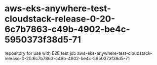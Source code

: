 # aws-eks-anywhere-test-cloudstack-release-0-20-6c7b7863-c49b-4902-be4c-5950373f38d5-71
repository for use with E2E test job aws-eks-anywhere-test-cloudstack-release-0-20:6c7b7863-c49b-4902-be4c-5950373f38d5-71

